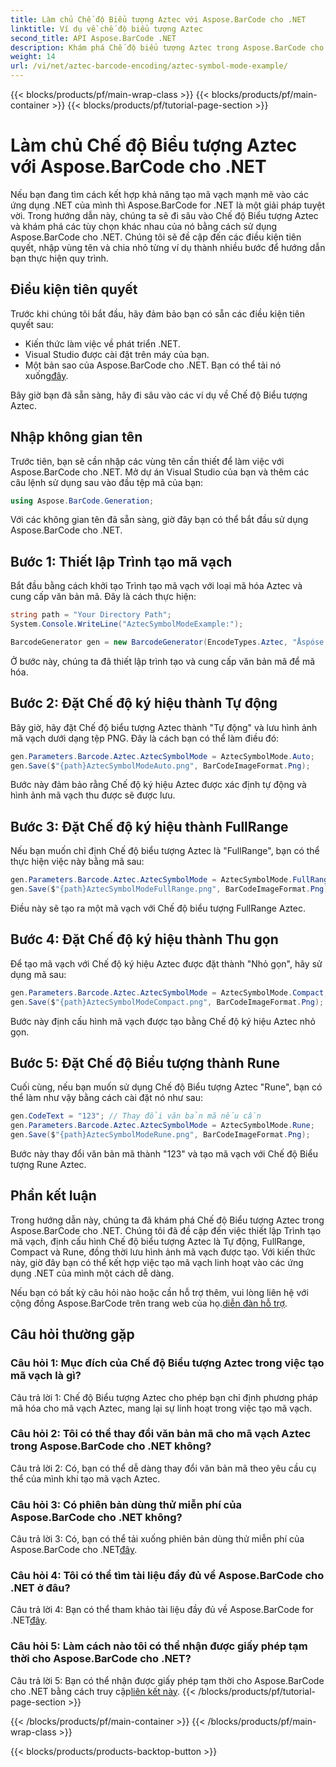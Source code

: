 ```yaml
---
title: Làm chủ Chế độ Biểu tượng Aztec với Aspose.BarCode cho .NET
linktitle: Ví dụ về chế độ biểu tượng Aztec
second_title: API Aspose.BarCode .NET
description: Khám phá Chế độ biểu tượng Aztec trong Aspose.BarCode cho .NET và tìm hiểu cách tạo mã vạch linh hoạt một cách dễ dàng. Thực hành các chế độ Tự động, FullRange, Nhỏ gọn và Rune trong hướng dẫn toàn diện này.
weight: 14
url: /vi/net/aztec-barcode-encoding/aztec-symbol-mode-example/
---
```


{{< blocks/products/pf/main-wrap-class >}}
{{< blocks/products/pf/main-container >}}
{{< blocks/products/pf/tutorial-page-section >}}

# Làm chủ Chế độ Biểu tượng Aztec với Aspose.BarCode cho .NET

Nếu bạn đang tìm cách kết hợp khả năng tạo mã vạch mạnh mẽ vào các ứng dụng .NET của mình thì Aspose.BarCode for .NET là một giải pháp tuyệt vời. Trong hướng dẫn này, chúng ta sẽ đi sâu vào Chế độ Biểu tượng Aztec và khám phá các tùy chọn khác nhau của nó bằng cách sử dụng Aspose.BarCode cho .NET. Chúng tôi sẽ đề cập đến các điều kiện tiên quyết, nhập vùng tên và chia nhỏ từng ví dụ thành nhiều bước để hướng dẫn bạn thực hiện quy trình.

## Điều kiện tiên quyết

Trước khi chúng tôi bắt đầu, hãy đảm bảo bạn có sẵn các điều kiện tiên quyết sau:

- Kiến thức làm việc về phát triển .NET.
- Visual Studio được cài đặt trên máy của bạn.
-  Một bản sao của Aspose.BarCode cho .NET. Bạn có thể tải nó xuống[đây](https://releases.aspose.com/barcode/net/).

Bây giờ bạn đã sẵn sàng, hãy đi sâu vào các ví dụ về Chế độ Biểu tượng Aztec.

## Nhập không gian tên

Trước tiên, bạn sẽ cần nhập các vùng tên cần thiết để làm việc với Aspose.BarCode cho .NET. Mở dự án Visual Studio của bạn và thêm các câu lệnh sử dụng sau vào đầu tệp mã của bạn:

```csharp
using Aspose.BarCode.Generation;
```

Với các không gian tên đã sẵn sàng, giờ đây bạn có thể bắt đầu sử dụng Aspose.BarCode cho .NET.

## Bước 1: Thiết lập Trình tạo mã vạch

Bắt đầu bằng cách khởi tạo Trình tạo mã vạch với loại mã hóa Aztec và cung cấp văn bản mã. Đây là cách thực hiện:

```csharp
string path = "Your Directory Path";
System.Console.WriteLine("AztecSymbolModeExample:");

BarcodeGenerator gen = new BarcodeGenerator(EncodeTypes.Aztec, "Åspóse.Barcóde©");
```

Ở bước này, chúng ta đã thiết lập trình tạo và cung cấp văn bản mã để mã hóa.

## Bước 2: Đặt Chế độ ký hiệu thành Tự động

Bây giờ, hãy đặt Chế độ biểu tượng Aztec thành "Tự động" và lưu hình ảnh mã vạch dưới dạng tệp PNG. Đây là cách bạn có thể làm điều đó:

```csharp
gen.Parameters.Barcode.Aztec.AztecSymbolMode = AztecSymbolMode.Auto;
gen.Save($"{path}AztecSymbolModeAuto.png", BarCodeImageFormat.Png);
```

Bước này đảm bảo rằng Chế độ ký hiệu Aztec được xác định tự động và hình ảnh mã vạch thu được sẽ được lưu.

## Bước 3: Đặt Chế độ ký hiệu thành FullRange

Nếu bạn muốn chỉ định Chế độ biểu tượng Aztec là "FullRange", bạn có thể thực hiện việc này bằng mã sau:

```csharp
gen.Parameters.Barcode.Aztec.AztecSymbolMode = AztecSymbolMode.FullRange;
gen.Save($"{path}AztecSymbolModeFullRange.png", BarCodeImageFormat.Png);
```

Điều này sẽ tạo ra một mã vạch với Chế độ biểu tượng FullRange Aztec.

## Bước 4: Đặt Chế độ ký hiệu thành Thu gọn

Để tạo mã vạch với Chế độ ký hiệu Aztec được đặt thành "Nhỏ gọn", hãy sử dụng mã sau:

```csharp
gen.Parameters.Barcode.Aztec.AztecSymbolMode = AztecSymbolMode.Compact;
gen.Save($"{path}AztecSymbolModeCompact.png", BarCodeImageFormat.Png);
```

Bước này định cấu hình mã vạch được tạo bằng Chế độ ký hiệu Aztec nhỏ gọn.

## Bước 5: Đặt Chế độ Biểu tượng thành Rune

Cuối cùng, nếu bạn muốn sử dụng Chế độ Biểu tượng Aztec "Rune", bạn có thể làm như vậy bằng cách cài đặt nó như sau:

```csharp
gen.CodeText = "123"; // Thay đổi văn bản mã nếu cần
gen.Parameters.Barcode.Aztec.AztecSymbolMode = AztecSymbolMode.Rune;
gen.Save($"{path}AztecSymbolModeRune.png", BarCodeImageFormat.Png);
```

Bước này thay đổi văn bản mã thành "123" và tạo mã vạch với Chế độ Biểu tượng Rune Aztec.

## Phần kết luận

Trong hướng dẫn này, chúng ta đã khám phá Chế độ Biểu tượng Aztec trong Aspose.BarCode cho .NET. Chúng tôi đã đề cập đến việc thiết lập Trình tạo mã vạch, định cấu hình Chế độ biểu tượng Aztec là Tự động, FullRange, Compact và Rune, đồng thời lưu hình ảnh mã vạch được tạo. Với kiến thức này, giờ đây bạn có thể kết hợp việc tạo mã vạch linh hoạt vào các ứng dụng .NET của mình một cách dễ dàng.

 Nếu bạn có bất kỳ câu hỏi nào hoặc cần hỗ trợ thêm, vui lòng liên hệ với cộng đồng Aspose.BarCode trên trang web của họ.[diễn đàn hỗ trợ](https://forum.aspose.com/c/barcode/13).

## Câu hỏi thường gặp

### Câu hỏi 1: Mục đích của Chế độ Biểu tượng Aztec trong việc tạo mã vạch là gì?

Câu trả lời 1: Chế độ Biểu tượng Aztec cho phép bạn chỉ định phương pháp mã hóa cho mã vạch Aztec, mang lại sự linh hoạt trong việc tạo mã vạch.

### Câu hỏi 2: Tôi có thể thay đổi văn bản mã cho mã vạch Aztec trong Aspose.BarCode cho .NET không?

Câu trả lời 2: Có, bạn có thể dễ dàng thay đổi văn bản mã theo yêu cầu cụ thể của mình khi tạo mã vạch Aztec.

### Câu hỏi 3: Có phiên bản dùng thử miễn phí của Aspose.BarCode cho .NET không?

Câu trả lời 3: Có, bạn có thể tải xuống phiên bản dùng thử miễn phí của Aspose.BarCode cho .NET[đây](https://releases.aspose.com/).

### Câu hỏi 4: Tôi có thể tìm tài liệu đầy đủ về Aspose.BarCode cho .NET ở đâu?

 Câu trả lời 4: Bạn có thể tham khảo tài liệu đầy đủ về Aspose.BarCode for .NET[đây](https://reference.aspose.com/barcode/net/).

### Câu hỏi 5: Làm cách nào tôi có thể nhận được giấy phép tạm thời cho Aspose.BarCode cho .NET?

 Câu trả lời 5: Bạn có thể nhận được giấy phép tạm thời cho Aspose.BarCode cho .NET bằng cách truy cập[liên kết này](https://purchase.aspose.com/temporary-license/).
{{< /blocks/products/pf/tutorial-page-section >}}

{{< /blocks/products/pf/main-container >}}
{{< /blocks/products/pf/main-wrap-class >}}

{{< blocks/products/products-backtop-button >}}
